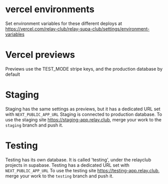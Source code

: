 # vercel environments

Set environment variables for these different deploys at https://vercel.com/relay-club/relay-supa-club/settings/environment-variables

# Vercel previews

Previews use the TEST_MODE stripe keys, and the production database by default

# Staging

Staging has the same settings as previews, but it has a dedicated URL set with `NEXT_PUBLIC_APP_URL`
Staging is connected to production database.
To use the staging site https://staging-app.relay.club, merge your work to the `staging` branch and push it.

# Testing

Testing has its own database. It is called 'testing', under the relayclub projects in supabase.
Testing has a dedicated URL set with `NEXT_PUBLIC_APP_URL`
To use the testing site https://testing-app.relay.club, merge your work to the `testing` branch and push it.
